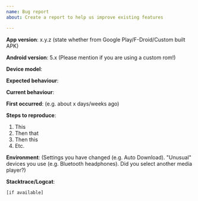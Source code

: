 ```yaml
---
name: Bug report
about: Create a report to help us improve existing features

---
```


<!--
DELETE ME

Use the search function to see if someone else has already submitted the same bug report.

Try to describe the problem with as much detail as possible.

Some bugs may only occur on certain devices or versions of Android. Please add information about your device and the version of Android that is running on it (you can look these up under `Settings → About Phone`), as well as which version of AntennaPod you are using.

If the bug only seems to occur with a certain podcast, please include the URL of that podcast.

If possible, add instructions on how to reproduce the bug.

If possible, add a logfile to your post. This is especially useful if the bug makes the application crash. AntennaPod has an `export logs` feature for this.

Usually, you can take a screenshot of your smartphone by pressing *Power* + *Volume down* for a few seconds.

You don't need to adhere to the template strictly. Feel free to leave out information you feel is not important or does not make sense.

If you are experiencing a crash, including the stacktrace will likely get it fixed sooner.
-->

<!-- READ THIS: The latest version may be different depending on your device. You can find the version in AntennaPod's settings. -->
**App version**: x.y.z (state whether from Google Play/F-Droid/Custom built APK)


**Android version**: 5.x (Please mention if you are using a custom rom!)


**Device model**:


**Expected behaviour**:


**Current behaviour**:


**First occurred**: (e.g. about x days/weeks ago)


**Steps to reproduce**:
1. This
2. Then that
3. Then this
4. Etc.


**Environment**: (Settings you have changed (e.g. Auto Download). "Unusual" devices you use (e.g. Bluetooth headphones). Did you select another media player?)


**Stacktrace/Logcat**: 
```
[if available]
```

